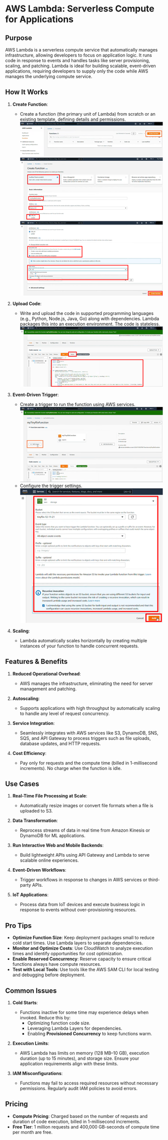 # AWS Lambda: Serverless Compute for Applications  


## **Purpose**  

AWS Lambda is a serverless compute service that automatically manages infrastructure, allowing developers to focus on application logic. It runs code in response to events and handles tasks like server provisioning, scaling, and patching. Lambda is ideal for building scalable, event-driven applications, requiring developers to supply only the code while AWS manages the underlying compute service.



## **How It Works**  

1. **Create Function**:  
   - Create a function (the primary unit of Lambda) from scratch or an existing template, defining details and permissions.
  ![Lamb1](Assets/lamb1.png) 
  ![Lamb2](Assets/lamb2.png) 
  ![Lamb3](Assets/lamb3.png) 
2. **Upload Code**:  
   - Write and upload the code in supported programming languages (e.g., Python, Node.js, Java, Go) along with dependencies. Lambda packages this into an execution environment. The code is stateless.
   ![Lamb4](Assets/lamb4.png) 

3. **Event-Driven Trigger**:  
   - Create a trigger to run the function using AWS services.
   ![Lamb5](Assets/lamb5.png) 
   - Configure the trigger settings.
   ![Lamb6](Assets/lamb6.png)
4. **Scaling**:  
   - Lambda automatically scales horizontally by creating multiple instances of your function to handle concurrent requests.  



## **Features & Benefits**  

1. **Reduced Operational Overhead**:  
   - AWS manages the infrastructure, eliminating the need for server management and patching.  

2. **Autoscaling**:  
   - Supports applications with high throughput by automatically scaling to handle any level of request concurrency.  

3. **Service Integration**:  
   - Seamlessly integrates with AWS services like S3, DynamoDB, SNS, SQS, and API Gateway to process triggers such as file uploads, database updates, and HTTP requests.  

4. **Cost Efficiency**:  
   - Pay only for requests and the compute time (billed in 1-millisecond increments). No charge when the function is idle.  



## **Use Cases**  

1. **Real-Time File Processing at Scale**:  
   - Automatically resize images or convert file formats when a file is uploaded to S3.  

2. **Data Transformation**:  
   - Reprocess streams of data in real time from Amazon Kinesis or DynamoDB for ML applications.  

3. **Run Interactive Web and Mobile Backends**:  
   - Build lightweight APIs using API Gateway and Lambda to serve scalable online experiences.  

4. **Event-Driven Workflows**:  
   - Trigger workflows in response to changes in AWS services or third-party APIs.  

5. **IoT Applications**:  
   - Process data from IoT devices and execute business logic in response to events without over-provisioning resources.  



## **Pro Tips**  

- **Optimize Function Size**: Keep deployment packages small to reduce cold start times. Use Lambda layers to separate dependencies.  
- **Monitor and Optimize Costs**: Use CloudWatch to analyze execution times and identify opportunities for cost optimization.  
- **Enable Reserved Concurrency**: Reserve capacity to ensure critical functions always have compute resources.  
- **Test with Local Tools**: Use tools like the AWS SAM CLI for local testing and debugging before deployment.  


## **Common Issues**  

1. **Cold Starts**:  
   - Functions inactive for some time may experience delays when invoked. Reduce this by:  
     - Optimizing function code size.  
     - Leveraging Lambda Layers for dependencies.  
     - Enabling **Provisioned Concurrency** to keep functions warm.   

2. **Execution Limits**:  
   - AWS Lambda has limits on memory (128 MB–10 GB), execution duration (up to 15 minutes), and storage size. Ensure your application requirements align with these limits.  

3. **IAM Misconfigurations**:  
   - Functions may fail to access required resources without necessary permissions. Regularly audit IAM policies to avoid errors.  


## **Pricing**  

- **Compute Pricing**: Charged based on the number of requests and duration of code execution, billed in 1-millisecond increments.  
- **Free Tier**: 1 million requests and 400,000 GB-seconds of compute time per month are free.  
 

